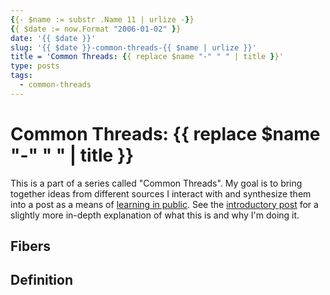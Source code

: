 ```yaml
---
{{- $name := substr .Name 11 | urlize -}}
{{ $date := now.Format "2006-01-02" }}
date: '{{ $date }}'
slug: '{{ $date }}-common-threads-{{ $name | urlize }}'
title = 'Common Threads: {{ replace $name "-" " " | title }}'
type: posts
tags:
  - common-threads
---
```


# Common Threads: {{ replace $name "-" " " | title }}
This is a part of a series called "Common Threads". 
My goal is to bring together ideas from different sources I interact with and synthesize them into a post as a means of [learning in public](https://www.swyx.io/learn-in-public).
See the [introductory post](https://www.madhavrkumar.com/posts/2025-03-06-common-threads/) for a slightly more in-depth explanation of what this is and why I'm doing it.

## Fibers

## Definition
